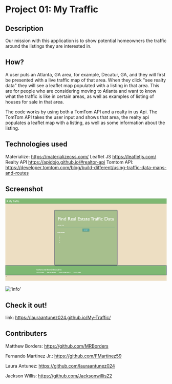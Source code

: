 # Project 01: My Traffic

## Description

Our mission with this application is to show potential homeowners the traffic around the listings they are interested in.

## How?
 
A user puts an Atlanta, GA area, for example, Decatur, GA, and they will first be presented with a live traffic map of that area. When they click "see realty data" they will see a leaflet map populated with a listing in that area. 
This are for people who are considering moving to Atlanta and want to know what the traffic is like in certain areas, as well as examples of listing of houses for sale in that area.

The code works by using both a TomTom API and a realty in us Api. The TomTom API takes the user input and shows that area, the realty api populates a leaflet map with a listing, as well as some information about the listing.

## Technologies used

Materialize: https://materializecss.com/
Leaflet JS https://leafletjs.com/
Realty API https://apidojo.github.io/#realtor-api
Tomtom API: https://developer.tomtom.com/blog/build-different/using-traffic-data-maps-and-routes

## Screenshot

!['info about picture'](./assets/screenshots/screenshot2.png)

!['info'](./assets/screenshots/acreenshot1.png)


## Check it out!

link: https://lauraantunez024.github.io/My-Traffic/



## Contributers

Matthew Borders: https://github.com/MRBorders

Fernando Martinez Jr.: https://github.com/FMartinez59

Laura Antunez: https://github.com/lauraantunez024

Jackson Willis: https://github.com/Jacksonwillis22